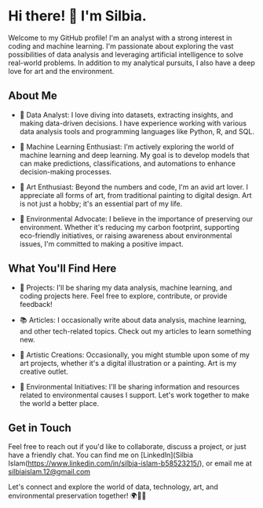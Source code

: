 # Hi there! 👋 I'm Silbia.

Welcome to my GitHub profile! I'm an analyst with a strong interest in coding and machine learning. I'm passionate about exploring the vast possibilities of data analysis and leveraging artificial intelligence to solve real-world problems. In addition to my analytical pursuits, I also have a deep love for art and the environment.

## About Me

- 🔬 Data Analyst: I love diving into datasets, extracting insights, and making data-driven decisions. I have experience working with various data analysis tools and programming languages like Python, R, and SQL.

- 🤖 Machine Learning Enthusiast: I'm actively exploring the world of machine learning and deep learning. My goal is to develop models that can make predictions, classifications, and automations to enhance decision-making processes.

- 🎨 Art Enthusiast: Beyond the numbers and code, I'm an avid art lover. I appreciate all forms of art, from traditional painting to digital design. Art is not just a hobby; it's an essential part of my life.

- 🌿 Environmental Advocate: I believe in the importance of preserving our environment. Whether it's reducing my carbon footprint, supporting eco-friendly initiatives, or raising awareness about environmental issues, I'm committed to making a positive impact.

## What You'll Find Here

- 📁 Projects: I'll be sharing my data analysis, machine learning, and coding projects here. Feel free to explore, contribute, or provide feedback!

- 📚 Articles: I occasionally write about data analysis, machine learning, and other tech-related topics. Check out my articles to learn something new.

- 🎨 Artistic Creations: Occasionally, you might stumble upon some of my art projects, whether it's a digital illustration or a painting. Art is my creative outlet.

- 🌱 Environmental Initiatives: I'll be sharing information and resources related to environmental causes I support. Let's work together to make the world a better place.

## Get in Touch

Feel free to reach out if you'd like to collaborate, discuss a project, or just have a friendly chat. You can find me on [LinkedIn](Silbia Islam(https://www.linkedin.com/in/silbia-islam-b58523215/), or email me at silbiaislam.12@gmail.com

Let's connect and explore the world of data, technology, art, and environmental preservation together! 🌍🎨🤖

<!---
silbiaislam/silbiaislam is a ✨ special ✨ repository because its `README.md` (this file) appears on your GitHub profile.
You can click the Preview link to take a look at your changes.
--->
